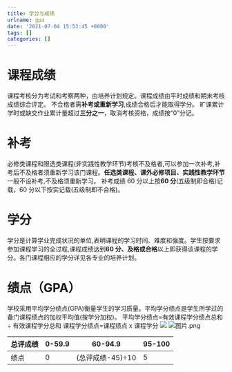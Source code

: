 ```yaml
---
title: 学分与成绩
urlname: gpa
date: '2021-07-04 15:53:45 +0800'
tags: []
categories: []
---
```


# 课程成绩

课程考核分为考试和考察两种，由培养计划规定。课程成绩由平时成绩和期末考核成绩综合评定。
不合格者需**补考或重新学习**,成绩合格后才能取得学分。
旷课累计学时或缺交作业累计量超过**三分之一**，取消考核资格，成绩按“0”分记。

# 补考

必修类课程和限选类课程(非实践性教学环节)考核不及格者,可以参加一次补考,补考后不及格者须重新学习该门课程。**任选类课程、课外必修项目、实践性教学环节**一般不设补考,不及格须重新学习。
补考成绩 60 分以上按**60 分**(五级制即合格)记载，60 分以下按实记载(五级制即不合格)。

# 学分

学分是计算学业完成状况的单位,表明课程的学习时间、难度和强度。学生按要求参加课程学习的全过程,课程成绩达到**60 分、及格或合格**以上即获得该课程的学分。各门课程相应的学分详见各专业的培养计划。

# 绩点（GPA）

学校采用平均学分绩点(GPA)衡量学生的学习质量。平均学分绩点是学生所学过的备门课程绩点的加权平均值(按学分加权)。
平均学分绩点=有效课程学分绩点总和 ÷ 有效课程学分总和
课程学分绩点=课程绩点 x 课程学分
![](https://cdn.nlark.com/yuque/0/2021/jpeg/2760219/1625454639368-7f801797-c42d-4622-87a4-5063d8c6ac06.jpeg#clientId=ue15803e0-f647-4&from=paste&id=eogTV&margin=%5Bobject%20Object%5D&originHeight=306&originWidth=721&originalType=url∶=1&status=done&style=none&taskId=u1150288d-2b74-474b-9531-da55b7af94f)
![图片.png](https://cdn.nlark.com/yuque/0/2021/png/21545052/1625388740958-c7e52ca8-7017-4ffd-ba34-a1955155e62e.png#clientId=ucc80238c-8bca-4&from=paste&height=455&id=ud65ce5d3&margin=%5Bobject%20Object%5D&name=%E5%9B%BE%E7%89%87.png&originHeight=455&originWidth=709&originalType=binary∶=1&size=10538&status=done&style=none&taskId=u82049d6e-e931-4efa-a124-10c5d9861c9&width=709)

| 总评成绩 | 0-59.9 | 60-94.9          | 95-100 |
| -------- | ------ | ---------------- | ------ |
| 绩点     | 0      | (总评成绩-45)÷10 | 5      |
